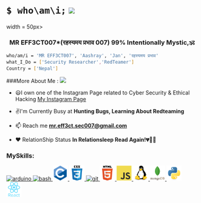 <h1><code>$ who\am\i;</code> <img src = "https://i.pinimg.com/originals/4c/66/cc/4c66cc1e2788a1e6b88e55d4684d0313.gif" width = 50px> </h1>width = 50px> </h1>
<p align='center'>
<h3 align="center">MR EFF3CT007*(रहस्यमय प्रभाव 007) 99% Intentionally Mystic,🕉️</h3>
</p>


```bash
who/am/i = 'MR EFF3CT007', 'Aashray', 'Jan', 'रहस्यमय प्रभाव'
what_I_Do = ['Security Researcher','RedTeamer']
Country = ['Nepal']
```
###More About Me : <img src ="https://images-wixmp-ed30a86b8c4ca887773594c2.wixmp.com/f/ac8288c5-f7c6-4250-9612-5b7cbc6ae7e9/dae9eku-bfaf362e-71be-4e75-9c94-477b876c5373.gif?token=eyJ0eXAiOiJKV1QiLCJhbGciOiJIUzI1NiJ9.eyJzdWIiOiJ1cm46YXBwOjdlMGQxODg5ODIyNjQzNzNhNWYwZDQxNWVhMGQyNmUwIiwiaXNzIjoidXJuOmFwcDo3ZTBkMTg4OTgyMjY0MzczYTVmMGQ0MTVlYTBkMjZlMCIsIm9iaiI6W1t7InBhdGgiOiJcL2ZcL2FjODI4OGM1LWY3YzYtNDI1MC05NjEyLTViN2NiYzZhZTdlOVwvZGFlOWVrdS1iZmFmMzYyZS03MWJlLTRlNzUtOWM5NC00NzdiODc2YzUzNzMuZ2lmIn1dXSwiYXVkIjpbInVybjpzZXJ2aWNlOmZpbGUuZG93bmxvYWQiXX0.qckJWdbKnLxE_txEHprjJ8CXTXXsXHP7v7dJcVhVOpc" width =50px>  

- 😃I own one of the Instagram Page related to Cyber Security & Ethical Hacking [My Instagram Page](https://www.instagram.com/blackhat_info/)

- ✌️I'm Currently Busy at **Hunting Bugs, Learning About Redteaming**

- 📫 Reach me **mr.eff3ct.sec007@gmail.com**

- ❤ RelationShip Status **In Relationsleep Read Again!💔🥺🤟**


<h3 align="left">MySkills:</h3>
<p align="left"> <a href="https://www.arduino.cc/" target="_blank" rel="noreferrer"> <img src="https://cdn.worldvectorlogo.com/logos/arduino-1.svg" alt="arduino" width="40" height="40"/> </a> <a href="https://www.gnu.org/software/bash/" target="_blank" rel="noreferrer"> <img src="https://www.vectorlogo.zone/logos/gnu_bash/gnu_bash-icon.svg" alt="bash" width="40" height="40"/> </a> <a href="https://www.cprogramming.com/" target="_blank" rel="noreferrer"> <img src="https://raw.githubusercontent.com/devicons/devicon/master/icons/c/c-original.svg" alt="c" width="40" height="40"/> </a> <a href="https://www.w3schools.com/css/" target="_blank" rel="noreferrer"> <img src="https://raw.githubusercontent.com/devicons/devicon/master/icons/css3/css3-original-wordmark.svg" alt="css3" width="40" height="40"/> </a> <a href="https://git-scm.com/" target="_blank" rel="noreferrer"> <img src="https://www.vectorlogo.zone/logos/git-scm/git-scm-icon.svg" alt="git" width="40" height="40"/> </a> <a href="https://www.w3.org/html/" target="_blank" rel="noreferrer"> <img src="https://raw.githubusercontent.com/devicons/devicon/master/icons/html5/html5-original-wordmark.svg" alt="html5" width="40" height="40"/> </a> <a href="https://developer.mozilla.org/en-US/docs/Web/JavaScript" target="_blank" rel="noreferrer"> <img src="https://raw.githubusercontent.com/devicons/devicon/master/icons/javascript/javascript-original.svg" alt="javascript" width="40" height="40"/> </a> <a href="https://www.linux.org/" target="_blank" rel="noreferrer"> <img src="https://raw.githubusercontent.com/devicons/devicon/master/icons/linux/linux-original.svg" alt="linux" width="40" height="40"/> </a> <a href="https://www.mongodb.com/" target="_blank" rel="noreferrer"> <img src="https://raw.githubusercontent.com/devicons/devicon/master/icons/mongodb/mongodb-original-wordmark.svg" alt="mongodb" width="40" height="40"/> </a> <a href="https://www.python.org" target="_blank" rel="noreferrer"> <img src="https://raw.githubusercontent.com/devicons/devicon/master/icons/python/python-original.svg" alt="python" width="40" height="40"/> </a> <a href="https://reactjs.org/" target="_blank" rel="noreferrer"> <img src="https://raw.githubusercontent.com/devicons/devicon/master/icons/react/react-original-wordmark.svg" alt="react" width="40" height="40"/> </a> </p>


